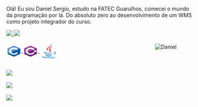 

Olá! Eu sou Daniel Sergio, estudo na FATEC Guarulhos, comecei o mundo da programação por lá. Do absoluto zero ao desenvolvimento de um WMS como projeto integrador do curso.

<div>
  <a href="https://github.com/danielsergio22">
  <img height="150em" src="https://github-readme-stats.vercel.app/api?username=danielsergio22&show_icons=true&theme=merko&include_all_commits=true&count_private=true"/>
  <img height="150em" src="https://github-readme-stats.vercel.app/api/top-langs/?username=danielsergio22&layout=compact&langs_count=16&theme=merko"/>
</div>

  </div>
<div style="display: inline_block"><br>
  <img align="center" alt="C" height="30" width="40" src="https://raw.githubusercontent.com/devicons/devicon/master/icons/c/c-original.svg"> 
  <img align="center" alt="Daniel-Csharp" height="30" width="40" src="https://raw.githubusercontent.com/devicons/devicon/master/icons/csharp/csharp-original.svg">
  <img align="center" alt="Daniel-Java" height="40" width="50" src="https://github.com/devicons/devicon/blob/master/icons/java/java-original.svg">
  
  <img align="right" alt="Daniel" height="100" width="110" src="https://cdn.discordapp.com/avatars/353724974361477120/a2f1b9c9b96510f2b27e53c3028ac119">
</div>
 
 
 ##
  
  <div>
      
  <a href="https://www.linkedin.com/in/daniel-sergio-aa82421a2" target="_blank"><img src="https://img.shields.io/badge/-LinkedIn-%230077B5?style=for-the-badge&logo=linkedin&logoColor=white" target="_blank"></a> 
    
  <a href = "mailto:ds.daniel.sergio@gmail.com"><img src="https://img.shields.io/badge/Gmail-D14836?style=for-the-badge&logo=gmail&logoColor=white" target="_blank"></a>
  
  <a href="https://www.instagram.com/ds.daniel.sergio" target="_blank"><img src="https://img.shields.io/badge/Instagram-E4405F?style=for-the-badge&logo=instagram&logoColor=white" target="_blank"></a>
  
  </div>
  
